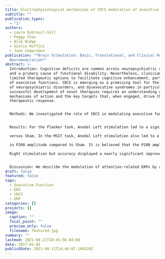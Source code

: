 ```yaml
---
title: Electrophysiological mechanisms of tDCS modulation of executive functions
subtitle: ""
publication_types:
  - "1"
authors:
  - Laura Dubreuil-Vall
  - Peggy Chau
  - Alik Widge
  - Giulio Ruffini
  - Joan Camprodon
publication: "*Brain Stimulation: Basic, Translational, and Clinical Research in
  Neuromodulation*"
abstract: >-
  Introduction: Cognitive deficits are common across neuropsychiatric disorders
  and a primary cause of functional disability. Nevertheless, clinicians have
  limited therapeutic options to facilitate cognitive enhancement, particularly
  of executive functions. tDCS is emerging as a promising tool for the treatment
  of neuropsychiatric disorders, and dysexecutive syndromes in particular. The
  successful development of novel therapies requires an understanding of its
  mechanisms of action and the key targets that, when engaged, drive the
  therapeutic response.


  Methods: We investigated the role of tDCS in modulating executive functions in 20 healthy adults, who received three different tDCS stimulation conditions over three separate visits: sham, anodal tDCS on the right DLPFC (Anodal Right), and the left DLPFC (Anodal Left) using 3cm2 Ag/AgCl electrodes (Pistim by Neuroelectrics). Participants performed the Flanker task and Multisource Interference Task with International Affective Picture System (MSIT-IAPS) before and after receiving tDCS. We measured behavioral responses and EEG during the task, and calculated ERPs over Fz.


  Results: For the Flanker task, Anodal Left stimulation led to a significant increase of P300 amplitude for incongruent trials versus Sham. Greater P300 amplitudes are believed to indicate greater attention and working memory allocation. This correlated with the behavioral results, as Anodal Left stimulation led to a significant improvement in reaction time (RT)

  versus Sham. In the MSIT task, Anodal Left stimulation also led to a significant increase

  in P200 amplitude compared to Sham. It is believed that the P200 amplitude indicates more efficient selective attention allocation. In the behavioral results, RT did not improve for Left or

  Right stimulation but accuracy displayed a nearly significant improvement for Left stimulation.


  Discussion: We describe the modulation of attention-related ERPs by anodal tDCS to the DLPFC in healthy adults, related to improvement in attention task performance. These physiological markers may represent therapeutic targets for pro-cognitive treatments.
draft: false
featured: false
tags:
  - Executive Function
  - EEG
  - tDCS
  - ERP
categories: []
projects: []
image:
  caption: ""
  focal_point: ""
  preview_only: false
  filename: featured.jpg
summary: ""
lastmod: 2021-08-21T10:45:56-04:00
date: 2017-01-01
publishDate: 2021-08-21T14:46:07.164529Z
---
```

